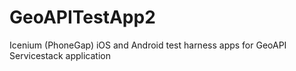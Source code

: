 GeoAPITestApp2
==============

Icenium (PhoneGap) iOS and Android test harness apps for GeoAPI Servicestack application
